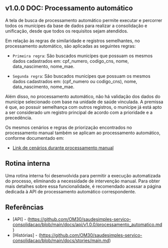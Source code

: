 ## v1.0.0 DOC: Processamento automático

A tela de busca de processamento automático permite executar e percorrer todos os munícipes da base de dados para realizar a consolidação e unificação, desde que todos os requisitos sejam atendidos.

Em relação às regras de similaridade e registros semelhantes, no processamento automático, são aplicadas as seguintes regras:

- `Primeira regra`: São buscados municípes que possuam os mesmos dados cadastrados em: cpf_numero, codigo_cns, nome, data_nascimento, nome_mae.

- `Segunda regra`: São buscados municípes que possuam os mesmos dados cadastrados em: (cpf_numero ou codigo_cns), nome, data_nascimento, nome_mae.

Além disso, no processamento automático, não há validação dos dados do munícipe selecionado com base na unidade de saúde vinculada. A premissa é que, ao possuir semelhança com outros registros, o munícipe já está apto a ser considerado um registro principal de acordo com a prioridade e a precedência.

Os mesmos cenários e regras de priorização encontrados no processamento manual também se aplicam ao processamento automático, conforme documentado em:
- [Link de cenários durante processamento manual](https://github.com/OM30/saudesimples-servico-consolidacao/blob/main/docs/stories/processamento_manual.md)

## Rotina interna
Uma rotina interna foi desenvolvida para permitir a execução automatizada do processo, eliminando a necessidade de intervenção manual. Para obter mais detalhes sobre essa funcionalidade, é recomendado acessar a página dedicada à API de processamento automático correspondente.

## Referências
- [API] - (https://github.com/OM30/saudesimples-servico-consolidacao/blob/main/docs/api/v1.0.0/processamento_automatico.md)
- [Histórias] - (https://github.com/OM30/saudesimples-servico-consolidacao/blob/main/docs/stories/main.md)
